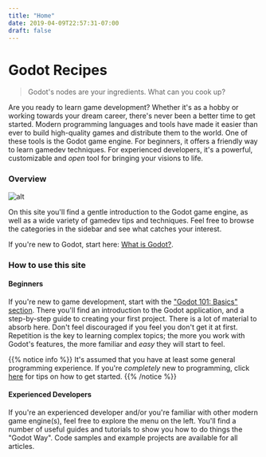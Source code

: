 ```yaml
---
title: "Home"
date: 2019-04-09T22:57:31-07:00
draft: false
---
```


# <i class='fas fa-utensils'></i> Godot Recipes

> Godot's nodes are your ingredients. What can you cook up?

Are you ready to learn game development? Whether it's as a hobby or working
towards your dream career, there's never been a better time to get started.
Modern programming languages and tools have made it easier than ever to build
high-quality games and distribute them to the world. One of these tools is
the Godot game engine. For beginners, it offers a friendly way to learn gamedev
techniques. For experienced developers, it's a powerful, customizable and
_open_ tool for bringing your visions to life.

### Overview

![alt](/godot_lessons/img/godot3_logo.png?width=250)

On this site you'll find a gentle introduction to the Godot game engine, as
well as a wide variety of gamedev tips and techniques. Feel free to browse the
categories in the sidebar and see what catches your interest.

If you're new to Godot, start here: [What is Godot?](/godot_recipes/basics/start/101_01/).

### How to use this site

#### Beginners

If you're new to game development, start with the ["Godot 101: Basics" section](/godot_lessons/basics/).
There you'll find an introduction to the Godot application, and a step-by-step
guide to creating your first project. There is a lot of material to absorb here.
Don't feel discouraged if you feel you don't get it at first. Repetition is the
key to learning complex topics; the more you work with Godot's features, the
more familiar and _easy_ they will start to feel.

{{% notice info %}}
It's assumed that you have at least some general programming experience. If you're
*completely* new to programming, click [here](https://link) for tips on how to
get started.
{{% /notice %}}

#### Experienced Developers

If you're an experienced developer and/or you're familiar with other modern
game engine(s), feel free to explore the menu on the left. You'll find a
number of useful guides and tutorials to show you how to do things the "Godot
Way". Code samples and example projects are available for all articles.